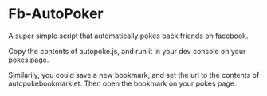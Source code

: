 # Fb-AutoPoker

A super simple script that automatically pokes back friends on facebook.

Copy the contents of autopoke.js, and run it in your dev console on your pokes page.

Similarily, you could save a new bookmark, and set the url to the contents of autopokebookmarklet. Then open the bookmark on your pokes page.
